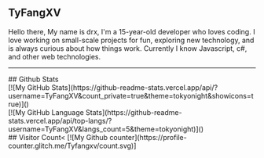 ## TyFangXV
Hello there, My name is drx, I'm a 15-year-old developer who loves coding. I love working on small-scale projects for fun, exploring new technology, and is always curious about how things work. Currently I know  Javascript, c#, and other web technologies.


<hr/>
## Github Stats
<br/>
[![My GitHub Stats](https://github-readme-stats.vercel.app/api/?username=TyFangXV&count_private=true&theme=tokyonight&showicons=true)]()
<br/>
[![My GitHub Language Stats](https://github-readme-stats.vercel.app/api/top-langs/?username=TyFangXV&langs_count=5&theme=tokyonight)]()
<br/>
## Visitor Count<  
[![My Github counter](https://profile-counter.glitch.me/Tyfangxv/count.svg)]
<br>




